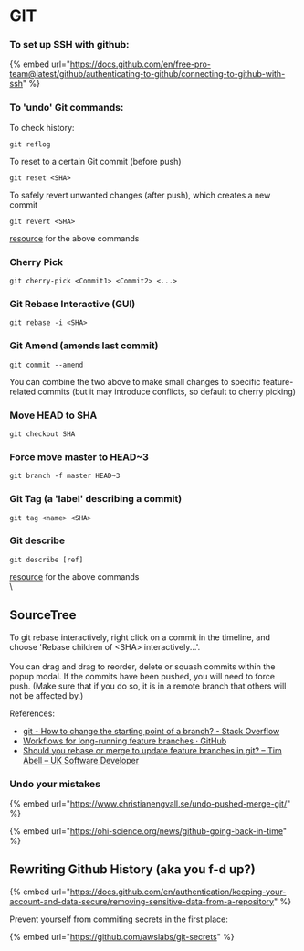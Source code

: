 # GIT

### To set up SSH with github:

{% embed url="https://docs.github.com/en/free-pro-team@latest/github/authenticating-to-github/connecting-to-github-with-ssh" %}



### To 'undo' Git commands:

To check history:

`git reflog`

To reset to a certain Git commit (before push)

`git reset <SHA>`

To safely revert unwanted changes (after push), which creates a new commit

`git revert <SHA>`

[resource](https://github.blog/2015-06-08-how-to-undo-almost-anything-with-git/) for the above commands

### Cherry Pick

`git cherry-pick <Commit1> <Commit2> <...>`

### Git Rebase Interactive (GUI)

`git rebase -i <SHA>`

### Git Amend (amends last commit)

`git commit --amend`

You can combine the two above to make small changes to specific feature-related commits (but it may introduce conflicts, so default to cherry picking)

### Move HEAD to SHA

`git checkout SHA`

### Force move master to HEAD\~3

`git branch -f master HEAD~3`

### Git Tag (a 'label' describing a commit)

`git tag <name> <SHA>`

### Git describe

`git describe [ref]`&#x20;

[resource](https://learngitbranching.js.org) for the above commands\
\


## SourceTree

To git rebase interactively, right click on a commit in the timeline, and choose 'Rebase children of \<SHA> interactively...'.\
\
You can drag and drag to reorder, delete or squash commits within the popup modal. If the commits have been pushed, you will need to force push. (Make sure that if you do so, it is in a remote branch that others will not be affected by.)

References:

* [git - How to change the starting point of a branch? - Stack Overflow](https://stackoverflow.com/questions/38427050/how-to-change-the-starting-point-of-a-branch)
* [Workflows for long-running feature branches · GitHub](https://gist.github.com/canton7/1570681)&#x20;
* [Should you rebase or merge to update feature branches in git? – Tim Abell – UK Software Developer](https://timwise.co.uk/2019/10/14/merge-vs-rebase/)

### Undo your mistakes

{% embed url="https://www.christianengvall.se/undo-pushed-merge-git/" %}

{% embed url="https://ohi-science.org/news/github-going-back-in-time" %}

## Rewriting Github History (aka you f-d up?)

{% embed url="https://docs.github.com/en/authentication/keeping-your-account-and-data-secure/removing-sensitive-data-from-a-repository" %}

Prevent yourself from commiting secrets in the first place:

{% embed url="https://github.com/awslabs/git-secrets" %}
